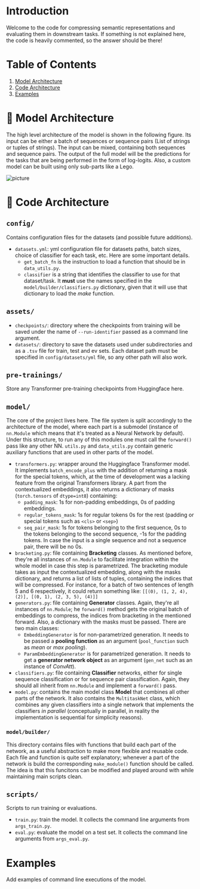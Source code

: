 # Introduction
Welcome to the code for compressing semantic representations and evaluating them in downstream tasks. If something is not explained here, the code is heavily commented, so the answer should be there!

# Table of Contents
1. [Model Architecture](#🏰-Model-Architecture)
2. [Code Architecture](#📁-Code-Architecture)
3. [Examples](#Examples) 

# 🏰 Model Architecture
The high level architecture of the model is shown in the following figure. Its input can be either a batch of sequences or sequence pairs (List of strings or tuples of strings). The input can be mixed, containing both sequences and sequence pairs. The output of the full model will be the predictions for the tasks that are being performed in the form of log-logits. Also, a custom model can be built using only sub-parts like a Lego.

![picture](https://user-images.githubusercontent.com/33417180/76959485-f7294f80-6919-11ea-9877-503cbd04b17f.png)

# 📁 Code Architecture
## `config/`
Contains configuration files for the datasets (and possible future additions).
- `datasets.yml`: yml configuration file for datasets paths, batch sizes, choice of classifier for each task, etc. Here are some important details.
  - `get_batch_fn` is the instruction to load a function that should be in `data_utils.py`.
  - `classifier` is a string that identifies the classifier to use for that dataset/task. It **must** use the names specified in the `model/builder/classifiers.py` dictionary, given that it will use that dictionary to load the *make* function.
## `assets/`
- `checkpoints/`: directory where the checkpoints from training will be saved under the name of `--run-identifier` passed as a command line argument.
- `datasets/`: directory to save the datasets used under subdirectories and as a `.tsv` file for train, test and ev sets. Each dataset path must be specified in `config/datasets/yml` file, so any other path will also work.
## `pre-trainings/`
Store any Transformer pre-training checkpoints from Huggingface here.

## `model/`
The core of the project lives here. The file system is split accordingly to the architecture of the model, where each part is a submodel (instance of `nn.Module` which means that it's treated as a Neural Network by default). Under this structure, to run any of this modules one must call the `forward()` pass like any other NN. `utils.py` and `data_utils.py` contain generic auxiliary functions that are used in other parts of the model.
- `transformers.py`: wrapper around the Huggingface Transformer model. It implements `batch_encode_plus` with the addition of returning a mask for the special tokens, which, at the time of development was a lacking feature from the original Transformers library. A part from the contextualized embeddings, it also returns a dictionary of masks (`torch.tensors` of `dtype=int8`) containing:
  - `padding_mask`: 1s for non-padding embeddings, 0s of padding embeddings.
  - `regular_tokens_mask`: 1s for regular tokens 0s for the rest (padding or special tokens such as `<cls>` or `<sep>`)
  - `seq_pair_mask`: 1s for tokens belonging to the first sequence, 0s to the tokens belonging to the second sequence, -1s for the padding tokens. In case the input is a single sequence and not a sequence pair, there will be no 0s.
- `bracketing.py`: file containing **Bracketing** classes. As mentioned before, they're all instances of `nn.Module` to facilitate integration within the whole model in case this step is parametrized. The bracketing module takes as input the contextualized embedding, along with the masks dictionary, and returns a list of lists of tuples, containing the indices that will be compressed. For instance, for a batch of two sentences of length 5 and 6 respectively, it could return something like: `[[(0), (1, 2, 4), (2)], [(0, 1), (2, 3, 5), (4)]]`
- `generators.py`: file containing **Generator** classes. Again, they're all instances of `nn.Module`; he `forward()` method gets the original batch of embeddings to compress, the indices from bracketing in the mentioned forward. Also, a dictionary  with the masks must be passed. There are two main classes: 
  - `EmbeddingGenerator` is for non-parametrized generation. It needs to be passed a **pooling function** as an argument (`pool_function` such as *mean* or *max pooling*).
  - `ParamEmbeddingGenerator` is for parametrized generation. It needs to get a **generator network object** as an argument (`gen_net` such as an instance of *ConvAtt*).
- `classifiers.py`: file containing **Classifier** networks, either for single sequence classification or for sequence pair classification. Again, they should all inherit from `nn.Module` and implement a `forward()` pass.
- `model.py`: contains the main model class **Model** that combines all other parts of the network. It also contains the `MultitaskNet` class, which combines any given classifiers into a single network that implements the classifiers *in parallel* (conceptually in parallel, in reality the implementation is sequential for simplicity reasons).

### `model/builder/`
This directory contains files with functions that build each part of the network, as a useful abstraction to make more flexible and reusable code. Each file and function is quite self explanatory; whenever a part of the network is build the corresponding `make_module()` function should be called. The idea is that this funcitons can be modified and played around with while maintaining main scripts clean.

## `scripts/`
Scripts to run training or evaluations.
- `train.py`: train the model. It collects the command line arguments from `args_train.py`.
- `eval.py`: evaluate the model on a test set. It collects the command line arguments from `args_eval.py`.

# Examples
Add examples of command line executions of the model.

